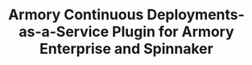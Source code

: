 ---
title: Armory Continuous Deployments-as-a-Service Plugin for Armory Enterprise and Spinnaker
linkTitle: Armory CDaaS Plugin
manualLinkRelRef: "armory-cdaas/plugin-spinnaker.md"
description: >
  Use this guide to install the Armory CDaaS plugin for Spinnaker and Armory Enterprise. This enables performing canary and blue/green deployments in a single stage.
---